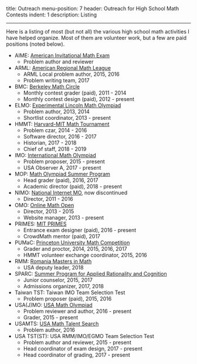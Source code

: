 title: Outreach
menu-position: 7
header: Outreach for High School Math Contests
indent: 1
description: Listing

---

Here is a listing of most (but not all)
the various high school math activities I have helped organize.
Most of them are volunteer work,
but a few are paid positions (noted below).

+ AIME: [American Invitational Math Exam](https://en.wikipedia.org/wiki/American_Invitational_Mathematics_Examination)
	+ Problem author and reviewer
+ ARML: [American Regional Math League](www.arml2.com)
	+ ARML Local problem author, 2015, 2016
	+ Problem writing team, 2017
+ BMC: [Berkeley Math Circle](http://mathcircle.berkeley.edu/)
	+ Monthly contest grader (paid), 2011 - 2014
	+ Monthly contest design (paid), 2012 - present
+ ELMO: [Experimental Lincoln Math Olympiad](http://web.evanchen.cc/elmo/index.html)
	+ Problem author, 2013, 2014
	+ Shortlist coordinator, 2013 - present
+ HMMT: [Harvard-MIT Math Tournament](www.hmmt.co)
	+ Problem czar, 2014 - 2016
	+ Software director, 2016 - 2017
	+ Historian, 2017 - 2018
	+ Chief of staff, 2018 - 2019
+ IMO: [International Math Olympiad](www.imo-official.org)
	+ Problem proposer, 2015 - present
	+ USA Observer A, 2017 - present
+ MOP: [Math Olympiad Summer Program](https://en.wikipedia.org/wiki/Mathematical_Olympiad_Summer_Program)
	+ Head grader (paid), 2016, 2017
	+ Academic director (paid), 2018 - present
+ NIMO: [National Internet MO](http://internetolympiad.org/), now discontinued
	+ Director, 2011 - 2016
+ OMO: [Online Math Open](http://internetolympiad.org/pages/16-omo_acknow)
	+ Director, 2013 - 2015
	+ Website manager, 2013 - present
+ PRIMES: [MIT PRIMES](http://math.mit.edu/research/highschool/primes/index.php)
	+ Entrance exam designer (paid), 2016 - present
	+ CrowdMath mentor (paid), 2017
+ PUMaC: [Princeton University Math Competition](https://pumac.princeton.edu/)
	+ Grader and proctor, 2014, 2015, 2016, 2017
	+ HMMT volunteer exchange coordinator, 2015, 2016
+ RMM: [Romania Masters in Math](http://rmms.lbi.ro/)
	+ USA deputy leader, 2018
+ SPARC: [Summer Program for Applied Rationality and Cognition](https://sparc-camp.org/)
	+ Junior counselor, 2015, 2017
	+ Admissions organizer, 2017, 2018
+ Taiwan TST: Taiwan IMO Team Selection Test
	+ Problem proposer (paid), 2015, 2016
+ USA(J)MO: [USA Math Olympiad](https://en.wikipedia.org/wiki/United_States_of_America_Mathematical_Olympiad)
	+ Problem reviewer and author, 2016 - present
	+ Grader, 2015 - present
+ USAMTS: [USA Math Talent Search](http://usamts.org/)
	+ Problem author, 2016
+ USA TST(ST): USA RMM/IMO/EGMO Team Selection Test
	+ Problem author and reviewer, 2015 - present
	+ Head coordinator of exam design, 2017 - present
	+ Head coordinator of grading, 2017 - present

<!-- USAMO committee soon? :O -->
